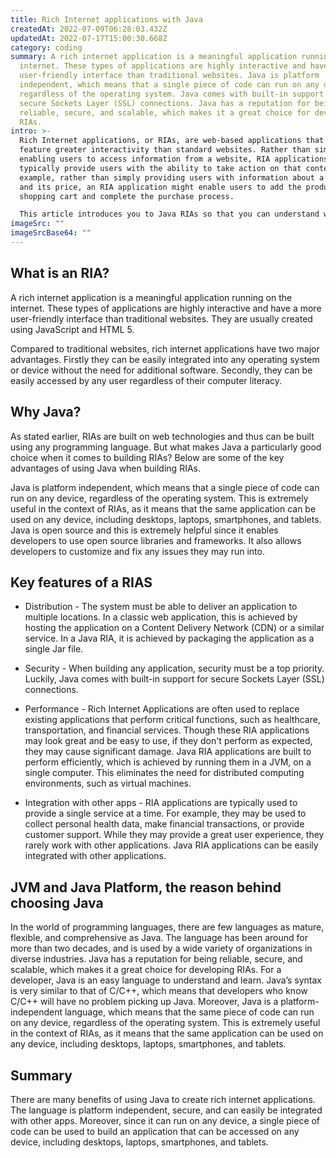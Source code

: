 ```yaml
---
title: Rich Internet applications with Java
createdAt: 2022-07-09T06:28:03.432Z
updatedAt: 2022-07-17T15:00:30.668Z
category: coding
summary: A rich internet application is a meaningful application running on the
  internet. These types of applications are highly interactive and have a more
  user-friendly interface than traditional websites. Java is platform
  independent, which means that a single piece of code can run on any device,
  regardless of the operating system. Java comes with built-in support for
  secure Sockets Layer (SSL) connections. Java has a reputation for being
  reliable, secure, and scalable, which makes it a great choice for developing
  RIAs.
intro: >-
  Rich Internet applications, or RIAs, are web-based applications that
  feature greater interactivity than standard websites. Rather than simply
  enabling users to access information from a website, RIA applications
  typically provide users with the ability to take action on that content. For
  example, rather than simply providing users with information about a product
  and its price, an RIA application might enable users to add the product to a
  shopping cart and complete the purchase process.

  This article introduces you to Java RIAs so that you can understand why Java developers should use it for developing RIAs. The scope of this article is to explain you why Java is particularly suited for developing these applications and why you should consider using it if you’re planning on creating one.
imageSrc: ""
imageSrcBase64: ""
---
```


## What is an RIA?

A rich internet application is a meaningful application running on the internet. These types of applications are highly interactive and have a more user-friendly interface than traditional websites. They are usually created using JavaScript and HTML 5.

Compared to traditional websites, rich internet applications have two major advantages. Firstly they can be easily integrated into any operating system or device without the need for additional software. Secondly, they can be easily accessed by any user regardless of their computer literacy.

## Why Java?

As stated earlier, RIAs are built on web technologies and thus can be built using any programming language. But what makes Java a particularly good choice when it comes to building RIAs? Below are some of the key advantages of using Java when building RIAs.

Java is platform independent, which means that a single piece of code can run on any device, regardless of the operating system. This is extremely useful in the context of RIAs, as it means that the same application can be used on any device, including desktops, laptops, smartphones, and tablets.
Java is open source and this is extremely helpful since it enables developers to use open source libraries and frameworks. It also allows developers to customize and fix any issues they may run into.

## Key features of a RIAS

- Distribution - The system must be able to deliver an application to multiple locations. In a classic web application, this is achieved by hosting the application on a Content Delivery Network (CDN) or a similar service. In a Java RIA, it is achieved by packaging the application as a single Jar file.

- Security - When building any application, security must be a top priority. Luckily, Java comes with built-in support for secure Sockets Layer (SSL) connections.

- Performance - Rich Internet Applications are often used to replace existing applications that perform critical functions, such as healthcare, transportation, and financial services. Though these RIA applications may look great and be easy to use, if they don't perform as expected, they may cause significant damage. Java RIA applications are built to perform efficiently, which is achieved by running them in a JVM, on a single computer. This eliminates the need for distributed computing environments, such as virtual machines.

- Integration with other apps - RIA applications are typically used to provide a single service at a time. For example, they may be used to collect personal health data, make financial transactions, or provide customer support. While they may provide a great user experience, they rarely work with other applications. Java RIA applications can be easily integrated with other applications.

## JVM and Java Platform, the reason behind choosing Java

In the world of programming languages, there are few languages as mature, flexible, and comprehensive as Java. The language has been around for more than two decades, and is used by a wide variety of organizations in diverse industries.
Java has a reputation for being reliable, secure, and scalable, which makes it a great choice for developing RIAs.
For a developer, Java is an easy language to understand and learn. Java’s syntax is very similar to that of C/C++, which means that developers who know C/C++ will have no problem picking up Java.
Moreover, Java is a platform-independent language, which means that the same piece of code can run on any device, regardless of the operating system. This is extremely useful in the context of RIAs, as it means that the same application can be used on any device, including desktops, laptops, smartphones, and tablets.

## Summary

There are many benefits of using Java to create rich internet applications. The language is platform independent, secure, and can easily be integrated with other apps. Moreover, since it can run on any device, a single piece of code can be used to build an application that can be accessed on any device, including desktops, laptops, smartphones, and tablets.
